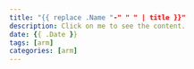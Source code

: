 ```yaml
---
title: "{{ replace .Name "-" " " | title }}"
description: Click on me to see the content.
date: {{ .Date }}
tags: [arm]
categories: [arm]
---
```


